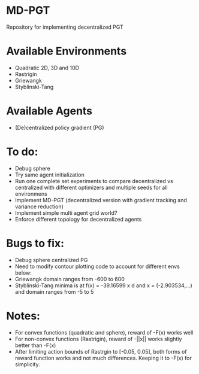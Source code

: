# MD-PGT
Repository for implementing decentralized PGT

# Available Environments
- Quadratic 2D, 3D and 10D
- Rastrigin
- Griewangk
- Styblinski-Tang

# Available Agents
- (De)centralized policy gradient (PG)

# To do:
- Debug sphere
- Try same agent initialization
- Run one complete set experiments to compare decentralized vs centralized with different optimizers and multiple seeds for all environmens
- Implement MD-PGT (decentralized version with gradient tracking and variance reduction)
- Implement simple multi agent grid world?
- Enforce different topology for decentralized agents

# Bugs to fix:
- Debug sphere centralized PG
- Need to modify contour plotting code to account for different envs below:
- Griewangk domain ranges from -600 to 600
- Styblinski-Tang minima is at f(x) = -39.16599 x d and x = (-2.903534,...) and domain ranges from -5 to 5


# Notes:
- For convex functions (quadratic and sphere), reward of -F(x) works well
- For non-convex functions (Rastrigin), reward of -||x|| works slightly better than -F(x)
- After limiting action bounds of Rastrgin to [-0.05, 0.05], both forms of reward function works and not much differences. Keeping it to -F(x) for simplicity. 
